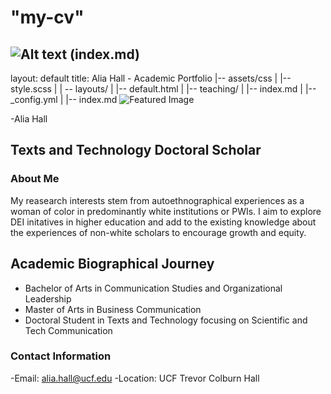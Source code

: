 # "my-cv"
 
![Alt text](../../../Desktop/(featured-image.jpg).png)
(index.md)
---
layout: default
title: Alia Hall - Academic Portfolio
|-- assets/css
|    |-- style.scss
|
| -- layouts/
|   |-- default.html
|
|-- teaching/
|   |-- index.md
|
|-- _config.yml
|
|-- index.md
![Featured Image](/assets/featured-image.jpg)

-Alia Hall
## Texts and Technology Doctoral Scholar

### About Me
My reasearch interests stem from autoethnographical experiences as a woman of color in predominantly white institutions or PWIs. I aim to explore DEI initatives in higher education and add to the existing knowledge about the experiences of non-white scholars to encourage growth and equity. 

## Academic Biographical Journey
- Bachelor of Arts in Communication Studies and Organizational Leadership
- Master of Arts in Business Communication
- Doctoral Student in Texts and Technology focusing on Scientific and Tech Communication

### Contact Information

-Email: alia.hall@ucf.edu
-Location: UCF Trevor Colburn Hall 